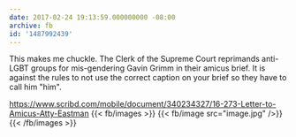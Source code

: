 ```yaml
---
date: 2017-02-24 19:13:59.000000000 -08:00
archive: fb
id: '1487992439'
---
```


This makes me chuckle. The Clerk of the Supreme Court reprimands anti-LGBT groups for mis-gendering Gavin Grimm in their amicus brief. It is against the rules to not use the correct caption on your brief so they have to call him "him".

https://www.scribd.com/mobile/document/340234327/16-273-Letter-to-Amicus-Atty-Eastman
{{< fb/images >}}
{{< fb/image src="image.jpg" />}}
{{< /fb/images >}}
